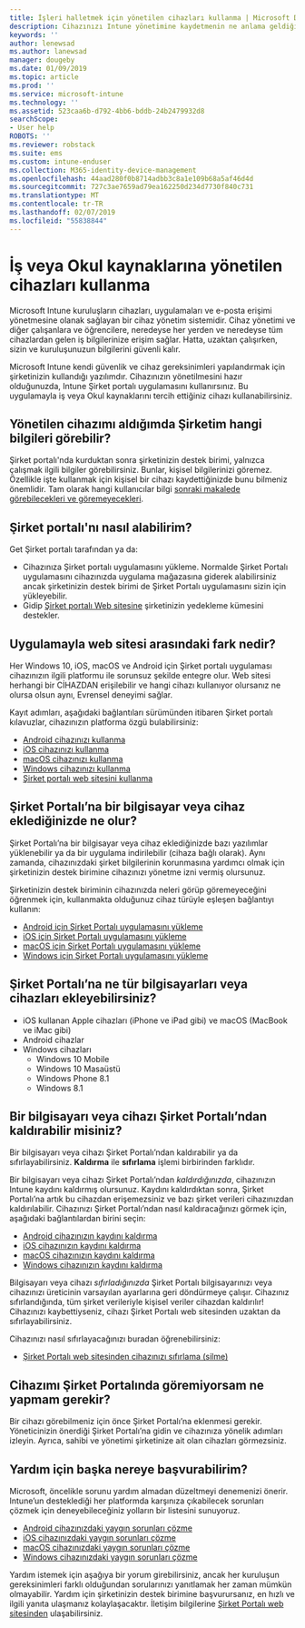 ```yaml
---
title: İşleri halletmek için yönetilen cihazları kullanma | Microsoft Docs
description: Cihazınızı Intune yönetimine kaydetmenin ne anlama geldiğini anlayın.
keywords: ''
author: lenewsad
ms.author: lanewsad
manager: dougeby
ms.date: 01/09/2019
ms.topic: article
ms.prod: ''
ms.service: microsoft-intune
ms.technology: ''
ms.assetid: 523caa6b-d792-4bb6-bddb-24b2479932d8
searchScope:
- User help
ROBOTS: ''
ms.reviewer: robstack
ms.suite: ems
ms.custom: intune-enduser
ms.collection: M365-identity-device-management
ms.openlocfilehash: 44aad280f0b8714adbb3c8a1e109b68a5af46d4d
ms.sourcegitcommit: 727c3ae7659ad79ea162250d234d7730f840c731
ms.translationtype: MT
ms.contentlocale: tr-TR
ms.lasthandoff: 02/07/2019
ms.locfileid: "55838844"
---
```

# <a name="use-managed-devices-to-access-work-or-school-resources"></a>İş veya Okul kaynaklarına yönetilen cihazları kullanma
Microsoft Intune kuruluşların cihazları, uygulamaları ve e-posta erişimi yönetmesine olanak sağlayan bir cihaz yönetim sistemidir. Cihaz yönetimi ve diğer çalışanlara ve öğrencilere, neredeyse her yerden ve neredeyse tüm cihazlardan gelen iş bilgilerinize erişim sağlar. Hatta, uzaktan çalışırken, sizin ve kuruluşunuzun bilgilerini güvenli kalır.

Microsoft Intune kendi güvenlik ve cihaz gereksinimleri yapılandırmak için şirketinizin kullandığı yazılımdır. Cihazınızın yönetilmesini hazır olduğunuzda, Intune Şirket portalı uygulamasını kullanırsınız. Bu uygulamayla iş veya Okul kaynaklarını tercih ettiğiniz cihazı kullanabilirsiniz. 

## <a name="what-information-can-my-company-see-when-i-get-my-device-managed"></a>Yönetilen cihazımı aldığımda Şirketim hangi bilgileri görebilir?
Şirket portalı'nda kurduktan sonra şirketinizin destek birimi, yalnızca çalışmak ilgili bilgiler görebilirsiniz. Bunlar, kişisel bilgilerinizi göremez. Özellikle işte kullanmak için kişisel bir cihazı kaydettiğinizde bunu bilmeniz önemlidir. Tam olarak hangi kullanıcılar bilgi [sonraki makalede görebilecekleri ve göremeyecekleri](what-info-can-your-company-see-when-you-enroll-your-device-in-intune.md).

## <a name="how-do-i-get-company-portal"></a>Şirket portalı'nı nasıl alabilirim?
Get Şirket portalı tarafından ya da:

- Cihazınıza Şirket portalı uygulamasını yükleme. Normalde Şirket Portalı uygulamasını cihazınızda uygulama mağazasına giderek alabilirsiniz ancak şirketinizin destek birimi de Şirket Portalı uygulamasını sizin için yükleyebilir.
- Gidip [Şirket portalı Web sitesine](https://go.microsoft.com/fwlink/?linkid=2010980) şirketinizin yedekleme kümesini destekler.

## <a name="whats-the-difference-between-the-app-and-the-website"></a>Uygulamayla web sitesi arasındaki fark nedir?
Her Windows 10, iOS, macOS ve Android için Şirket portalı uygulaması cihazınızın ilgili platformu ile sorunsuz şekilde entegre olur. Web sitesi herhangi bir CİHAZDAN erişilebilir ve hangi cihazı kullanıyor olursanız ne olursa olsun aynı, Evrensel deneyimi sağlar. 

Kayıt adımları, aşağıdaki bağlantıları sürümünden itibaren Şirket portalı kılavuzlar, cihazınızın platforma özgü bulabilirsiniz:  

- [Android cihazınızı kullanma](using-your-android-device-with-intune.md)
- [iOS cihazınızı kullanma](using-your-ios-device-with-intune.md)
- [macOS cihazınızı kullanma](using-your-macos-device-with-intune.md)
- [Windows cihazınızı kullanma](using-your-windows-device-with-intune.md)
- [Şirket portalı web sitesini kullanma](using-the-intune-company-portal-website.md)

## <a name="what-happens-when-you-add-a-computer-or-device-to-the-company-portal"></a>Şirket Portalı’na bir bilgisayar veya cihaz eklediğinizde ne olur?
Şirket Portalı’na bir bilgisayar veya cihaz eklediğinizde bazı yazılımlar yüklenebilir ya da bir uygulama indirilebilir (cihaza bağlı olarak). Aynı zamanda, cihazınızdaki şirket bilgilerinin korunmasına yardımcı olmak için şirketinizin destek birimine cihazınızı yönetme izni vermiş olursunuz.

Şirketinizin destek biriminin cihazınızda neleri görüp göremeyeceğini öğrenmek için, kullanmakta olduğunuz cihaz türüyle eşleşen bağlantıyı kullanın:

- [Android için Şirket Portalı uygulamasını yükleme](what-happens-if-you-install-the-company-portal-app-and-enroll-your-device-in-intune-android.md)
- [iOS için Şirket Portalı uygulamasını yükleme](what-happens-if-you-install-the-company-portal-app-and-enroll-your-device-in-intune-ios.md)
- [macOS için Şirket Portalı uygulamasını yükleme](what-happens-if-you-install-the-company-portal-app-and-enroll-your-device-in-intune-macos.md)
- [Windows için Şirket Portalı uygulamasını yükleme](what-happens-if-you-install-the-company-portal-app-and-enroll-your-device-in-intune-windows10.md)

## <a name="what-kind-of-computers-or-devices-can-you-add-to-the-company-portal"></a>Şirket Portalı’na ne tür bilgisayarları veya cihazları ekleyebilirsiniz?
-   iOS kullanan Apple cihazları (iPhone ve iPad gibi) ve macOS (MacBook ve iMac gibi)
-   Android cihazlar
-   Windows cihazları
    -   Windows 10 Mobile
    -   Windows 10 Masaüstü
    -   Windows Phone 8.1
    -   Windows 8.1

## <a name="can-you-remove-a-computer-or-device-from-the-company-portal"></a>Bir bilgisayarı veya cihazı Şirket Portalı’ndan kaldırabilir misiniz?
Bir bilgisayarı veya cihazı Şirket Portalı’ndan kaldırabilir ya da sıfırlayabilirsiniz. **Kaldırma** ile **sıfırlama** işlemi birbirinden farklıdır.

Bir bilgisayarı veya cihazı Şirket Portalı’ndan *kaldırdığınızda*, cihazınızın Intune kaydını kaldırmış olursunuz. Kaydını kaldırdıktan sonra, Şirket Portalı’na artık bu cihazdan erişemezsiniz ve bazı şirket verileri cihazınızdan kaldırılabilir. Cihazınızı Şirket Portalı’ndan nasıl kaldıracağınızı görmek için, aşağıdaki bağlantılardan birini seçin:

- [Android cihazınızın kaydını kaldırma](unenroll-your-device-from-intune-android.md)
- [iOS cihazınızın kaydını kaldırma](unenroll-your-device-from-intune-ios.md)
- [macOS cihazınızın kaydını kaldırma](unenroll-your-device-from-intune-macos.md)
- [Windows cihazınızın kaydını kaldırma](unenroll-your-device-from-intune-windows.md)

Bilgisayarı veya cihazı *sıfırladığınızda* Şirket Portalı bilgisayarınızı veya cihazınızı üreticinin varsayılan ayarlarına geri döndürmeye çalışır. Cihazınız sıfırlandığında, tüm şirket verileriyle kişisel veriler cihazdan kaldırılır! Cihazınızı kaybettiyseniz, cihazı Şirket Portalı web sitesinden uzaktan da sıfırlayabilirsiniz.

Cihazınızı nasıl sıfırlayacağınızı buradan öğrenebilirsiniz:

- [Şirket Portalı web sitesinden cihazınızı sıfırlama (silme)](reset-erase-your-device-cpwebsite.md)

## <a name="what-if-i-cant-see-my-device-in-the-company-portal"></a>Cihazımı Şirket Portalında göremiyorsam ne yapmam gerekir?
Bir cihazı görebilmeniz için önce Şirket Portalı’na eklenmesi gerekir. Yöneticinizin önerdiği Şirket Portalı’na gidin ve cihazınıza yönelik adımları izleyin. Ayrıca, sahibi ve yönetimi şirketinize ait olan cihazları görmezsiniz.

## <a name="where-else-can-i-go-for-help"></a>Yardım için başka nereye başvurabilirim?
Microsoft, öncelikle sorunu yardım almadan düzeltmeyi denemenizi önerir. Intune’un desteklediği her platformda karşınıza çıkabilecek sorunları çözmek için deneyebileceğiniz yolların bir listesini sunuyoruz.

- [Android cihazınızdaki yaygın sorunları çözme](troubleshoot-your-device-android.md)
- [iOS cihazınızdaki yaygın sorunları çözme](troubleshoot-your-device-ios.md)
- [macOS cihazınızdaki yaygın sorunları çözme](troubleshoot-your-device-macos.md)
- [Windows cihazınızdaki yaygın sorunları çözme](troubleshoot-your-device-windows.md)

Yardım istemek için aşağıya bir yorum girebilirsiniz, ancak her kuruluşun gereksinimleri farklı olduğundan sorularınızı yanıtlamak her zaman mümkün olmayabilir. Yardım için şirketinizin destek birimine başvurursanız, en hızlı ve ilgili yanıta ulaşmanız kolaylaşacaktır. İletişim bilgilerine [Şirket Portalı web sitesinden](https://go.microsoft.com/fwlink/?linkid=2010980) ulaşabilirsiniz.
